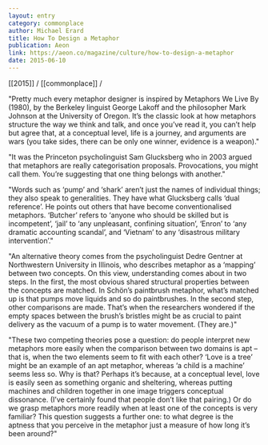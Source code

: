 ```yaml
---
layout: entry
category: commonplace
author: Michael Erard
title: How To Design a Metaphor
publication: Aeon
link: https://aeon.co/magazine/culture/how-to-design-a-metaphor
date: 2015-06-10
---
```


[[2015]] / [[commonplace]] / 

"Pretty much every metaphor designer is inspired by Metaphors We Live By (1980), by the Berkeley linguist George Lakoff and the philosopher Mark Johnson at the University of Oregon. It’s the classic look at how metaphors structure the way we think and talk, and once you’ve read it, you can’t help but agree that, at a conceptual level, life is a journey, and arguments are wars (you take sides, there can be only one winner, evidence is a weapon)."

"It was the Princeton psycholinguist Sam Glucksberg who in 2003 argued that metaphors are really categorisation proposals. Provocations, you might call them. You’re suggesting that one thing belongs with another."

"Words such as ‘pump’ and ‘shark’ aren’t just the names of individual things; they also speak to generalities. They have what Glucksberg calls ‘dual reference’. He points out others that have become conventionalised metaphors. ‘Butcher’ refers to ‘anyone who should be skilled but is incompetent’, ‘jail’ to ‘any unpleasant, confining situation’, ‘Enron’ to ‘any dramatic accounting scandal’, and ‘Vietnam’ to any ‘disastrous military intervention’."

"An alternative theory comes from the psycholinguist Dedre Gentner at Northwestern University in Illinois, who describes metaphor as a ‘mapping’ between two concepts. On this view, understanding comes about in two steps. In the first, the most obvious shared structural properties between the concepts are matched. In Schön’s paintbrush metaphor, what’s matched up is that pumps move liquids and so do paintbrushes. In the second step, other comparisons are made. That’s when the researchers wondered if the empty spaces between the brush’s bristles might be as crucial to paint delivery as the vacuum of a pump is to water movement. (They are.)"

"These two competing theories pose a question: do people interpret new metaphors more easily when the comparison between two domains is apt – that is, when the two elements seem to fit with each other? ‘Love is a tree’ might be an example of an apt metaphor, whereas ‘a child is a machine’ seems less so. Why is that? Perhaps it’s because, at a conceptual level, love is easily seen as something organic and sheltering, whereas putting machines and children together in one image triggers conceptual dissonance. (I’ve certainly found that people don’t like that pairing.) Or do we grasp metaphors more readily when at least one of the concepts is very familiar? This question suggests a further one: to what degree is the aptness that you perceive in the metaphor just a measure of how long it’s been around?"
